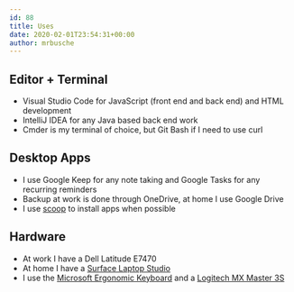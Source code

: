 ```yaml
---
id: 88
title: Uses
date: 2020-02-01T23:54:31+00:00
author: mrbusche
---
```


## Editor + Terminal

- Visual Studio Code for JavaScript (front end and back end) and HTML development
- IntelliJ IDEA for any Java based back end work
- Cmder is my terminal of choice, but Git Bash if I need to use curl

## Desktop Apps

- I use Google Keep for any note taking and Google Tasks for any recurring reminders
- Backup at work is done through OneDrive, at home I use Google Drive
- I use [scoop](https://github.com/ScoopInstaller/Scoop) to install apps when possible

## Hardware

- At work I have a Dell Latitude E7470
- At home I have a [Surface Laptop Studio](https://www.microsoft.com/en-us/d/surface-laptop-studio/8srdf62swkpf)
- I use the [Microsoft Ergonomic Keyboard](https://www.microsoft.com/en-us/d/microsoft-ergonomic-keyboard/93841ngdwr1h) and a [Logitech MX Master 3S](https://www.logitech.com/en-us/products/mice/mx-master-3s.html)
